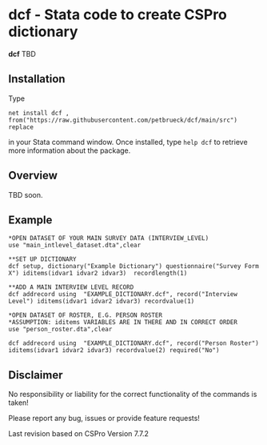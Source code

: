 # dcf - Stata code to create CSPro dictionary 

**dcf** TBD

## **Installation**

Type

`net install dcf , from("https://raw.githubusercontent.com/petbrueck/dcf/main/src") replace`  

in your Stata command window. Once installed, type `help dcf` to retrieve more information about the package.


## **Overview**
TBD soon.


## **Example**

```
*OPEN DATASET OF YOUR MAIN SURVEY DATA (INTERVIEW_LEVEL)
use "main_intlevel_dataset.dta",clear

**SET UP DICTIONARY
dcf setup, dictionary("Example Dictionary") questionnaire("Survey Form X") iditems(idvar1 idvar2 idvar3)  recordlength(1)

**ADD A MAIN INTERVIEW LEVEL RECORD
dcf addrecord using  "EXAMPLE_DICTIONARY.dcf", record("Interview Level") iditems(idvar1 idvar2 idvar3) recordvalue(1)

*OPEN DATASET OF ROSTER, E.G. PERSON ROSTER
*ASSUMPTION: iditems VARIABLES ARE IN THERE AND IN CORRECT ORDER
use "person_roster.dta",clear

dcf addrecord using  "EXAMPLE_DICTIONARY.dcf", record("Person Roster") iditems(idvar1 idvar2 idvar3) recordvalue(2) required("No")
```



## Disclaimer
No responsibility or liability for the correct functionality of the commands is taken!

Please report any bug, issues or provide feature requests!

Last revision based on CSPro Version 7.7.2
